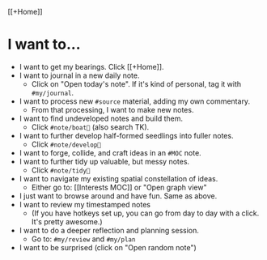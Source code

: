 [[+Home]]
# I want to... 
- I want to get my bearings. Click [[+Home]].
- I want to journal in a new daily note.
	- Click on "Open today's note". If it's kind of personal, tag it with `#my/journal`.
- I want to process new `#source` material, adding my own commentary.
	- From that processing, I want to make new notes.
- I want to find undeveloped notes and build them.
	- Click `#note/boat🚤` (also search TK).
- I want to further develop half-formed seedlings into fuller notes.
	- Click `#note/develop🍃`
- I want to forge, collide, and craft ideas in an `#MOC` note.
- I want to further tidy up valuable, but messy notes.
	- Click `#note/tidy🧹`
- I want to navigate my existing spatial constellation of ideas. 
	- Either go to: [[Interests MOC]] or "Open graph view"
- I just want to browse around and have fun. Same as above.
- I want to review my timestamped notes 
	- (If you have hotkeys set up, you can go from day to day with a click. It's pretty awesome.)
- I want to do a deeper reflection and planning session.
	- Go to: `#my/review` and `#my/plan` 
- I want to be surprised (click on "Open random note")